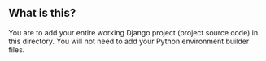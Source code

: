 ## What is this?

You are to add your entire working Django project (project source code) in this directory. You will not need to add your Python environment builder files. 
